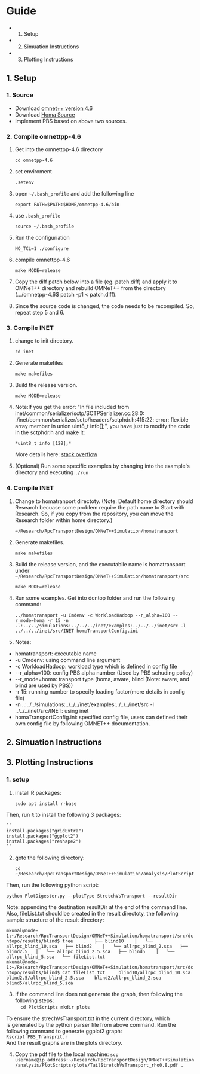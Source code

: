 # Guide
  - 1. Setup 
  - 2. Simuation Instructions  
  - 3. Plotting Instructions

## 1. Setup
### 1. Source
  - Download [omnet++ version 4.6](https://omnetpp.org/download/old.html)
  - Download [Homa Source](https://github.com/PlatformLab/HomaSimulation/tree/omnet_simulations/RpcTransportDesign/OMNeT%2B%2BSimulation)
  - Implement PBS based on above two sources. 

### 2. Compile omnettpp-4.6 
1. Get into the omnettpp-4.6 directory
  
    ``cd omnetpp-4.6`` 

2. set enviroment
    
    ``.setenv``

3. open ``~/.bash_profile`` and add the following line 

    ``export PATH=$PATH:$HOME/omnetpp-4.6/bin`` 

4. use ``.bash_profile``
    
    ``source ~/.bash_profile``

5. Run the configuriation 
    
    ``NO_TCL=1 ./configure``

6. compile omnettpp-4.6

    ``make MODE=release``

7. Copy the diff patch below into a file (eg. patch.diff) and apply
    it to OMNeT++ directory and rebuild OMNeT++ from the directory
    (.../omnetpp-4.6$ patch -p1 < patch.diff). 
8. Since the source code is changed, the code needs to be 
    recompiled. So, repeat step 5 and 6. 

### 3. Compile INET
1. change to init directory. 
  
    ``cd inet`` 

2. Generate makefiles

    ``make makefiles`` 

3. Build the release version. 
  
    ``make MODE=release`` 

4. Note:If you get the error: "In file included from 
  inet/common/serializer/sctp/SCTPSerializer.cc:28:0: 
  ./inet/common/serializer/sctp/headers/sctphdr.h:415:22: 
  error: flexible array member in union uint8_t info[];", 
  you have just to modify the code in the sctphdr.h and make it:  

    ``*uint8_t info [128];*``

   More details here: [stack overflow](https://stackoverflow.com/questions/37969272/error-compiling-inet-framework-for-omnet:)

5. (Optional) Run some specific examples by changing into 
the example's directory and executing ``./run``

### 4. Compile INET  
1. Change to homatranport directoty. (Note: Default home directory should Research 
  becuase some problem require the path name to Start with Research. So, if you 
  copy from the repository, you can move the Research folder within home directory.) 
  
   ``~/Research/RpcTransportDesign/OMNeT++Simulation/homatransport``

2. Generate makefiles.
    
    ``make makefiles`` 

3. Build the release version, and the executablle name is homatransport under
    ``~/Research/RpcTransportDesign/OMNeT++Simulation/homatransport/src``
  
    ``make MODE=release``

4. Run some examples. Get into dcntop folder and run the following command:  
  
    ``../homatransport -u Cmdenv -c WorkloadHadoop --r_alpha=100 --r_mode=homa -r 15 -n ..:../../simulations:../../../inet/examples:../../../inet/src -l ../../../inet/src/INET homaTransportConfig.ini
    ``

5. Notes: 
  
  - homatransport: executable name 
  - -u Cmdenv: using command line argument 
  - -c WorkloadHadoop: workload type which is defined in config file
  - --r_alpha=100: config PBS alpha number (Used by PBS schuding policy)
  - --r_mode=homa: transport type (homa, aware, blind (Note: aware, and blind are used by PBS))
  - -r 15: running number to specify loading factor(more details in config file)
  - -n ..:../../simulations:../../../inet/examples:../../../inet/src -l ../../../inet/src/INET: 
    using inet 
  - homaTransportConfig.ini: specified config file, users can defined their own config file by following
    OMNET++ documentation. 

## 2. Simuation Instructions  

## 3. Plotting Instructions 
### 1. setup 

1. install R packages:   
  
    ``sudo apt install r-base``  
  
Then, run ``R`` to install the following 3 packages:   
  
    ``
    install.packages("gridExtra")
    install.packages("ggplot2")
    install.packages("reshape2")
    ``

2. goto the following directory:  
  
    ``cd ~/Research/RpcTransportDesign/OMNeT++Simulation/analysis/PlotScript``
    
Then, run the following python script:   
 
  ``
  python PlotDigester.py --plotType StretchVsTransport --resultDir 
  ``
     
Note: appending the destination resultDir at the end of the command
line. Also, fileList.txt should be created in the result directoty,
the following sample structure of the result directory: 
  
  ``
  mkunal@node-1:~/Research/RpcTransportDesign/OMNeT++Simulation/homatransport/src/dcntopo/results/blind$ tree   
  .  
  ├── blind10   
  │   └── allrpc_blind_10.sca  
  ├── blind2   
  │   └── allrpc_blind_2.sca  
  ├── blind2.5  
  │   └── allrpc_blind_2.5.sca  
  ├── blind5   
  │   └── allrpc_blind_5.sca  
  └── fileList.txt   
  ``  
  ``
  mkunal@node-1:~/Research/RpcTransportDesign/OMNeT++Simulation/homatransport/src/dcntopo/results/blind$ cat fileList.txt    
  blind10/allrpc_blind_10.sca   
  blind2.5/allrpc_blind_2.5.sca   
  blind2/allrpc_blind_2.sca   
  blind5/allrpc_blind_5.sca  
  ``  
  
3. If the command line does not generate the graph, then following the following steps:   
  ``  
  cd PlotScripts
  mkdir plots 
  `` 

To ensure the strechVsTransport.txt in the current directory, which   
is generated by the python parser file from above command. Run the    
following command to generate ggplot2 graph:    
  ``
  Rscript PBS_Transprit.r 
  ``  
And the result graphs are in the plots directory.    
  
4. Copy the pdf file to the local machine: 
  ``
  scp username@ip_address:~/Research/RpcTransportDesign/OMNeT++Simulation/analysis/PlotScripts/plots/TailStretchVsTransport_rho0.8.pdf . 
  ``
